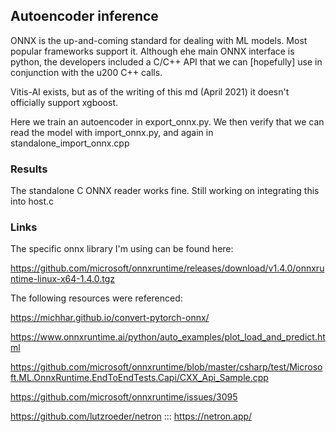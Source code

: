 ## Autoencoder inference

ONNX is the up-and-coming standard for dealing with ML models. Most popular frameworks support it. Although ehe main ONNX interface is python, the developers included a C/C++ API that we can [hopefully] use in conjunction with the u200 C++ calls.

Vitis-AI exists, but as of the writing of this md (April 2021) it doesn't officially support xgboost. 

Here we train an autoencoder in export_onnx.py. We then verify that we can read the model with import_onnx.py, and again in standalone_import_onnx.cpp


### Results
The standalone C ONNX reader works fine. Still working on integrating this into host.c


### Links

The specific onnx library I'm using can be found here:

https://github.com/microsoft/onnxruntime/releases/download/v1.4.0/onnxruntime-linux-x64-1.4.0.tgz


The following resources were referenced:

https://michhar.github.io/convert-pytorch-onnx/

https://www.onnxruntime.ai/python/auto_examples/plot_load_and_predict.html

https://github.com/microsoft/onnxruntime/blob/master/csharp/test/Microsoft.ML.OnnxRuntime.EndToEndTests.Capi/CXX_Api_Sample.cpp

https://github.com/microsoft/onnxruntime/issues/3095

https://github.com/lutzroeder/netron ::: https://netron.app/
